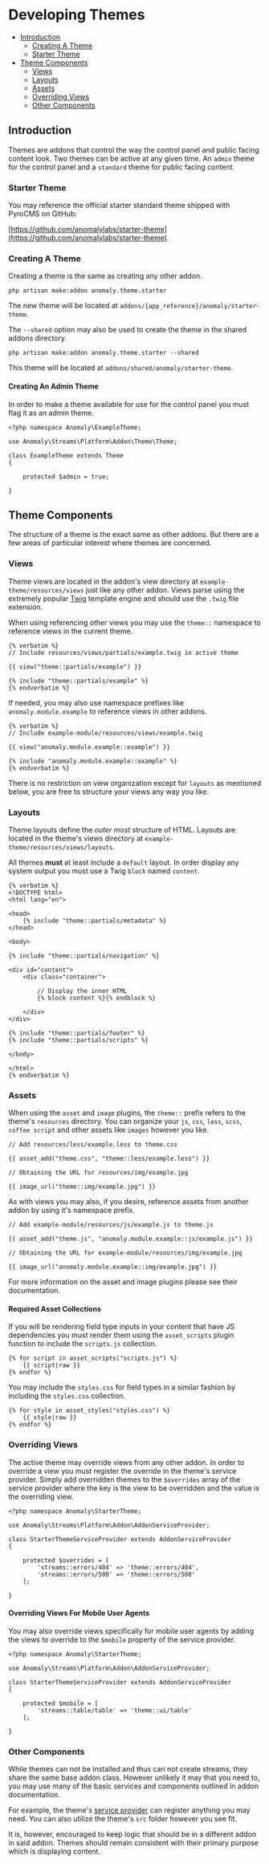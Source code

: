 # Developing Themes

- [Introduction](#introduction)
	- [Creating A Theme](#creating-a-theme)
	- [Starter Theme](#starter-theme)
- [Theme Components](#theme-components)
	- [Views](#views)
	- [Layouts](#layouts)
	- [Assets](#assets)
	- [Overriding Views](#overriding-views)
	- [Other Components](#other-components)

<a name="introduction"></a>
## Introduction

Themes are addons that control the way the control panel and public facing content look. Two themes can be active at any given time. An `admin` theme for the control panel and a `standard` theme for public facing content.

<a name="starter-theme"></a>
### Starter Theme

You may reference the official starter standard theme shipped with PyroCMS on GitHub:

[https://github.com/anomalylabs/starter-theme](https://github.com/anomalylabs/starter-theme).

<a name="creating-a-theme"></a>
### Creating A Theme

Creating a theme is the same as creating any other addon.

	php artisan make:addon anomaly.theme.starter

The new theme will be located at `addons/{app_reference}/anomaly/starter-theme`. 

The `--shared` option may also be used to create the theme in the shared addons directory.

	php artisan make:addon anomaly.theme.starter --shared

This theme will be located at `addons/shared/anomaly/starter-theme`.

#### Creating An Admin Theme

In order to make a theme available for use for the control panel you must flag it as an admin theme.

	<?php namespace Anomaly\ExampleTheme;
	
	use Anomaly\Streams\Platform\Addon\Theme\Theme;
	
	class ExampleTheme extends Theme
	{
	
	    protected $admin = true;
	
	}


<a name="theme-components"></a>
## Theme Components

The structure of a theme is the exact same as other addons. But there are a few areas of particular interest where themes are concerned.

<a name="views"></a>
### Views

Theme views are located in the addon's view directory at `example-theme/resources/views` just like any other addon. Views parse using the extremely popular [Twig](http://twig.sensiolabs.org/) template engine and should use the `.twig` file extension.

When using referencing other views you may use the `theme::` namespace to reference views in the current theme.

    {% verbatim %}
	// Include resources/views/partials/example.twig in active theme
	
	{{ view("theme::partials/example") }}
	
	{% include "theme::partials/example" %}
	{% endverbatim %}

If needed, you may also use namespace prefixes like `anomaly.module.example` to reference views in other addons.

    {% verbatim %}
	// Include example-module/resources/views/example.twig
	
	{{ view("anomaly.module.example::example") }}
	
	{% include "anomaly.module.example::example" %}
	{% endverbatim %}

There is no restriction on view organization except for `layouts` as mentioned below, you are free to structure your views any way you like.

<a name="layouts"></a>
### Layouts

Theme layouts define the *outer most* structure of HTML. Layouts are located in the theme's views directory at `example-theme/resources/views/layouts`. 

All themes **must** at least include a `default` layout. In order display any system output you must use a Twig `block` named `content`.

    {% verbatim %}
	<!DOCTYPE html>
	<html lang="en">
	
	<head>
	    {% include "theme::partials/metadata" %}
	</head>
	
	<body>
	
	{% include "theme::partials/navigation" %}
	
	<div id="content">
	    <div class="container">
	    
	    	// Display the inner HTML
			{% block content %}{% endblock %}
	        
	    </div>
	</div>
	
	{% include "theme::partials/footer" %}
	{% include "theme::partials/scripts" %}
	
	</body>
	
	</html>
	{% endverbatim %}

<a name="assets"></a>
### Assets

When using the `asset` and `image` plugins, the `theme::` prefix refers to the theme's `resources` directory. You can organize your `js`, `css`, `less`, `scss`, `coffee script` and other assets like `images` however you like.

	// Add resources/less/example.less to theme.css
	
	{{ asset_add("theme.css", "theme::less/example.less") }}
	
	// Obtaining the URL for resources/img/example.jpg
	
	{{ image_url("theme::img/example.jpg") }}

As with views you may also, if you desire, reference assets from another addon by using it's namespace prefix.

	// Add example-module/resources/js/example.js to theme.js
	
	{{ asset_add("theme.js", "anomaly.module.example::js/example.js") }}
	
	// Obtaining the URL for example-module/resources/img/example.jpg
	
	{{ image_url("anomaly.module.example::img/example.jpg") }}

For more information on the asset and image plugins please see their documentation.

#### Required Asset Collections

If you will be rendering field type inputs in your content that have JS dependencies you must render them using the `asset_scripts` plugin function to include the `scripts.js` collection.

	{% for script in asset_scripts("scripts.js") %}
		{{ script|raw }}
	{% endfor %}

You may include the `styles.css` for field types in a similar fashion by including the `styles.css` collection.

	{% for style in asset_styles("styles.css") %}
		{{ style|raw }}
	{% endfor %}

<a name="overriding-views"></a>
### Overriding Views

The active theme may override views from any other addon. In order to override a view you must register the override in the theme's service provider. Simply add overridden themes to the `$overrides` array of the service provider where the key is the view to be overridden and the value is the overriding view.

	<?php namespace Anomaly\StarterTheme;
	
	use Anomaly\Streams\Platform\Addon\AddonServiceProvider;
	
	class StarterThemeServiceProvider extends AddonServiceProvider
	{
	
	    protected $overrides = [
	        'streams::errors/404' => 'theme::errors/404',
	        'streams::errors/500' => 'theme::errors/500'
	    ];
	
	}

#### Overriding Views For Mobile User Agents

You may also override views specifically for mobile user agents by adding the views to override to the `$mobile` property of the service provider.

	<?php namespace Anomaly\StarterTheme;
	
	use Anomaly\Streams\Platform\Addon\AddonServiceProvider;
	
	class StarterThemeServiceProvider extends AddonServiceProvider
	{
	
	    protected $mobile = [
	        'streams::table/table' => 'theme::ui/table'
	    ];
	
	}

<a name="other-components"></a>
### Other Components

While themes can not be installed and thus can not create streams, they share the same base addon class. However unlikely it may that you need to, you may use many of the basic services and components outlined in addon documentation.

For example, the theme's [service provider](../../basics/addons#service-provider) can register anything you may need. You can also utilize the theme's `src` folder however you see fit.

It is, however, encouraged to keep logic that should be in a different addon in said addon. Themes should remain consistent with their primary purpose which is displaying content.
